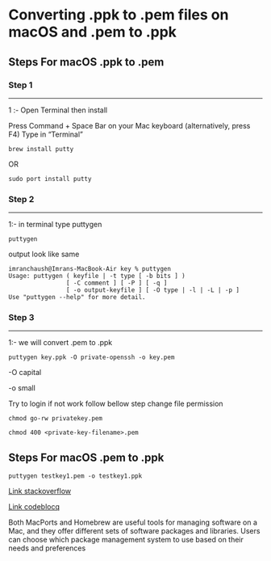 # Converting .ppk to .pem files on macOS and .pem to .ppk

## Steps For macOS .ppk to .pem

### Step 1

-----------

1 :- Open Terminal then install 

Press Command + Space Bar on your Mac keyboard (alternatively, press F4) Type in “Terminal”

```
brew install putty
```
OR


```
sudo port install putty
```

### Step 2

-----------

1:- in terminal type puttygen
```
puttygen
```

output look like same 

```
imranchaush@Imrans-MacBook-Air key % puttygen
Usage: puttygen ( keyfile | -t type [ -b bits ] )
                [ -C comment ] [ -P ] [ -q ]
                [ -o output-keyfile ] [ -O type | -l | -L | -p ]
Use "puttygen --help" for more detail.
```


### Step 3

-----------

1:- we will convert .pem to .ppk

```
puttygen key.ppk -O private-openssh -o key.pem
```
-O capital 

-o small

Try to login if not work follow bellow step change file permission

```
chmod go-rw privatekey.pem
```

```
chmod 400 <private-key-filename>.pem
```


## Steps For macOS .pem to .ppk

```
puttygen testkey1.pem -o testkey1.ppk
```

[Link stackoverflow ](https://stackoverflow.com/questions/37286791/convert-pem-to-ppk-on-macos)

[Link codeblocq ](https://www.codeblocq.com/2016/05/Convert-a-putty-ppk-key-to-a-pem-file-on-OSX/)

Both MacPorts and Homebrew are useful tools for managing software on a Mac, and they offer different sets of software packages and libraries. Users can choose which package management system to use based on their needs and preferences
